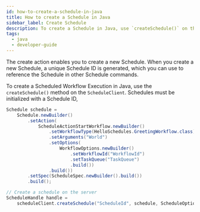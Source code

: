 ```yaml
---
id: how-to-create-a-schedule-in-java
title: How to create a Schedule in Java
sidebar_label: Create Schedule
description: To create a Schedule in Java, use `createSchedule()` on the Client.
tags:
  - java
  - developer-guide
---
```


The create action enables you to create a new Schedule. When you create a new Schedule, a unique Schedule ID is generated, which you can use to reference the Schedule in other Schedule commands.

To create a Scheduled Workflow Execution in Java, use the `createSchedule()` method on the `ScheduleClient`. Schedules must be initialized with a Schedule ID,

```java
Schedule schedule =
    Schedule.newBuilder()
        .setAction(
            ScheduleActionStartWorkflow.newBuilder()
                .setWorkflowType(HelloSchedules.GreetingWorkflow.class)
                .setArguments("World")
                .setOptions(
                    WorkflowOptions.newBuilder()
                        .setWorkflowId("WorkflowId")
                        .setTaskQueue("TaskQueue")
                        .build())
                .build())
        .setSpec(ScheduleSpec.newBuilder().build())
        .build();

// Create a schedule on the server
ScheduleHandle handle =
    scheduleClient.createSchedule("ScheduleId", schedule, ScheduleOptions.newBuilder().build());
```
